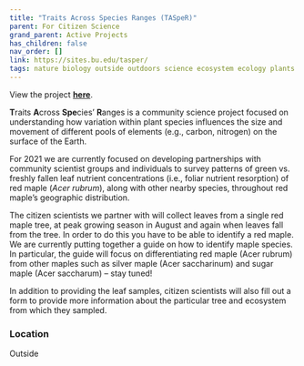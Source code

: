 ```yaml
---
title: "Traits Across Species Ranges (TASpeR)"
parent: For Citizen Science
grand_parent: Active Projects
has_children: false
nav_order: []
link: https://sites.bu.edu/tasper/
tags: nature biology outside outdoors science ecosystem ecology plants botany
---
```


View the project [**here**](https://sites.bu.edu/tasper/).

**T**raits **A**cross **Spe**cies’ **R**anges is a community science project focused on understanding how variation within plant species influences the size and movement of different pools of elements (e.g., carbon, nitrogen) on the surface of the Earth.

For 2021 we are currently focused on developing partnerships with community scientist groups and individuals to survey patterns of green vs. freshly fallen leaf nutrient concentrations (i.e., foliar nutrient resorption) of red maple (*Acer rubrum*), along with other nearby species, throughout red maple’s geographic distribution.

The citizen scientists we partner with will collect leaves from a single red maple tree, at peak growing season in August and again when leaves fall from the tree. In order to do this you have to be able to identify a red maple. We are currently putting together a guide on how to identify maple species. In particular, the guide will focus on differentiating red maple (Acer rubrum) from other maples such as silver maple (Acer saccharinum) and sugar maple (Acer saccharum) – stay tuned!

In addition to providing the leaf samples, citizen scientists will also fill out a form to provide more information about the particular tree and ecosystem from which they sampled.

### Location
Outside
